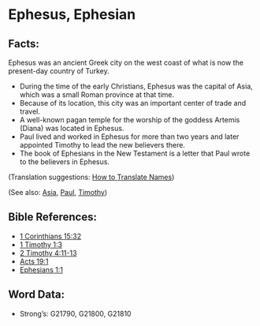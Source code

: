 # Ephesus, Ephesian

## Facts:

Ephesus was an ancient Greek city on the west coast of what is now the present-day country of Turkey.

* During the time of the early Christians, Ephesus was the capital of Asia, which was a small Roman province at that time.
* Because of its location, this city was an important center of trade and travel.
* A well-known pagan temple for the worship of the goddess Artemis (Diana) was located in Ephesus.
* Paul lived and worked in Ephesus for more than two years and later appointed Timothy to lead the new believers there.
* The book of Ephesians in the New Testament is a letter that Paul wrote to the believers in Ephesus.

(Translation suggestions: [How to Translate Names](rc://en/ta/man/translate/translate-names))

(See also: [Asia](../names/asia.md), [Paul](../names/paul.md), [Timothy](../names/timothy.md))

## Bible References:

* [1 Corinthians 15:32](rc://en/tn/help/1co/15/32)
* [1 Timothy 1:3](rc://en/tn/help/1ti/01/03)
* [2 Timothy 4:11-13](rc://en/tn/help/2ti/04/11)
* [Acts 19:1](rc://en/tn/help/act/19/01)
* [Ephesians 1:1](rc://en/tn/help/eph/01/01)

## Word Data:

* Strong’s: G21790, G21800, G21810
